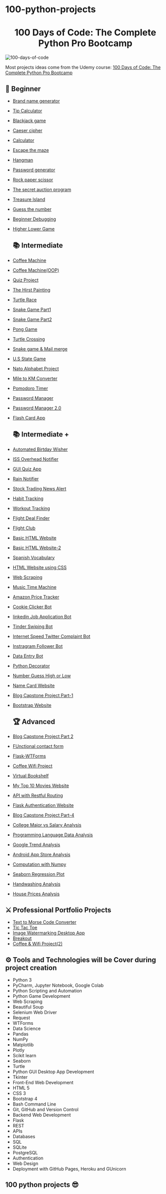 
# 100-python-projects

<h1 align="center">100 Days of Code: The Complete Python Pro Bootcamp
</h1>


![100-days-of-code](https://github.com/bicky007/100-python-projects/assets/128511616/472fbc68-3ab4-43d5-9979-a11ae0dc0e71)

Most projects ideas come from the Udemy course: [100 Days of Code: The Complete Python Pro Bootcamp](https://www.udemy.com/course/100-days-of-code/)


## 🔰 Beginner 
- [Brand name generator](https://github.com/bicky007/100-python-projects/tree/main/Brand%20name%20generator)
- [Tip Calculator](https://github.com/bicky007/100-python-projects/tree/main/Tip%20calculator)
- [Blackjack game](https://github.com/bicky007/100-python-projects/tree/main/Blackjack%20game)  
- [Caeser cipher](https://github.com/bicky007/100-python-projects/tree/main/Caesar%20%20cipher) 
- [Calculator](https://github.com/bicky007/100-python-projects/tree/main/Calculator) 
- [Escape the maze](https://github.com/bicky007/100-python-projects/tree/main/Escape%20the%20maze) 
- [Hangman](https://github.com/bicky007/100-python-projects/tree/main/Hangman)
- [Password generator](https://github.com/bicky007/100-python-projects/tree/main/Password%20generator) 
- [Rock paper scissor](https://github.com/bicky007/100-python-projects/tree/main/Rock%20Paper%20Scissor) 
- [The secret auction program](https://github.com/bicky007/100-python-projects/tree/main/The%20secret%20auction%20program) 
- [Treasure Island](https://github.com/bicky007/100-python-projects/tree/main/Treasure%20Island)
- [Guess the number](https://github.com/bicky007/100-python-projects/tree/main/Guess%20the%20number)
- [Beginner Debugging](https://github.com/bicky007/100-python-projects/tree/main/Beginner-Debugging)
- [Higher Lower Game](https://github.com/bicky007/100-python-projects/tree/main/Higher%20Lower%20Game)
  

  ## 📚 Intermediate
- [Coffee Machine](https://github.com/bicky007/100-python-projects/tree/main/Coffee%20Machine)
- [Coffee Machine(OOP)](https://github.com/bicky007/100-python-projects/tree/main/Coffee%20Machine%20(OOP))
- [Quiz Project](https://github.com/bicky007/100-python-projects/tree/main/Quiz%20Project)
- [The Hirst Painting](https://github.com/bicky007/100-python-projects/tree/main/The%20Hirst%20Painting)
- [Turtle Race](https://github.com/bicky007/100-python-projects/tree/main/Turtle%20Race)
- [Snake Game Part1](https://github.com/bicky007/100-python-projects/tree/main/Snake%20Game%20Part%201)
- [Snake Game Part2](https://github.com/bicky007/100-python-projects/tree/main/Snake%20Game%20Part%202)
- [Pong Game](https://github.com/bicky007/100-python-projects/tree/main/Pong%20Game)
- [Turtle Crossing](https://github.com/bicky007/100-python-projects/tree/main/Turtle%20Crossing)
- [Snake game & Mail merge](https://github.com/bicky007/100-python-projects/tree/main/Snake%20game%20%26%20Mail%20Merge)
- [U.S State Game](https://github.com/bicky007/100-python-projects/tree/main/U.S.%20States%20Game)
- [Nato Alphabet Project](https://github.com/bicky007/100-python-projects/tree/main/Nato%20Alphabet%20Project)
- [Mile to KM Converter](https://github.com/bicky007/100-python-projects/tree/main/Miles%20to%20KM%20Converter)
- [Pomodoro Timer](https://github.com/bicky007/100-python-projects/tree/main/Pomodoro%20Timer)
- [Password Manager](https://github.com/bicky007/100-python-projects/tree/main/Password%20Manager)
- [Password Manager 2.0](https://github.com/bicky007/100-python-projects/tree/main/Password%20Manager%202.0)
- [Flash Card App](https://github.com/bicky007/100-python-projects/tree/main/Flash%20Card%20App)

   ## 📚 Intermediate +

- [Automated Birtday Wisher](https://github.com/bicky007/100-python-projects/tree/main/Automated%20Birthday%20Wisher)
- [ISS Overhead Notifier](https://github.com/bicky007/100-python-projects/tree/main/ISS%20Overhead%20Notifier)
- [GUI Quiz App](https://github.com/bicky007/100-python-projects/tree/main/GUI%20Quiz%20App)
- [Rain Notifier](https://github.com/bicky007/100-python-projects/tree/main/Rain%20Notifier)
- [Stock Trading News Alert](https://github.com/bicky007/100-python-projects/tree/main/Stock%20Trading%20News%20Alert)
- [Habit Tracking](https://github.com/bicky007/100-python-projects/blob/main/Habit%20Tracking/readme.md)
- [Workout Tracking](https://github.com/bicky007/100-python-projects/tree/main/Workout%20Tracking)
- [Flight Deal Finder](https://github.com/bicky007/100-python-projects/tree/main/Flight%20Deal%20Finder)
- [Flight Club](https://github.com/bicky007/100-python-projects/tree/main/Flight%20Club)
- [Basic HTML Website](https://github.com/bicky007/100-python-projects/tree/main/Basic%20HTML%20Website)
- [Basic HTML Website-2](https://github.com/bicky007/100-python-projects/tree/main/Basic%20HTML%20Website-2)
- [Spanish Vocabulary](https://github.com/bicky007/100-python-projects/tree/main/Spanish%20Vocabulary)
- [HTML Website using CSS](https://github.com/bicky007/100-python-projects/tree/main/HTML%20Website%20using%20CSS)
- [Web Scraping](https://github.com/bicky007/100-python-projects/tree/main/Web%20Scraping)
- [Music Time Machine](https://github.com/bicky007/100-python-projects/tree/main/Music%20Time%20Machine)
- [Amazon Price Tracker](https://github.com/bicky007/100-python-projects/tree/main/Amazon%20Price%20Tracker)
- [Cookie Clicker Bot](https://github.com/bicky007/100-python-projects/tree/main/Cookie%20Clicker%20Bot)
- [linkedin Job Application Bot](https://github.com/bicky007/100-python-projects/tree/main/Linkedin%20Job%20Application%20Bot)
- [Tinder Swiping Bot](https://github.com/bicky007/100-python-projects/tree/main/Tinder%20Swiping%20Bot)
- [Internet Speed Twitter Complaint Bot](https://github.com/bicky007/100-python-projects/tree/main/Internet%20Speed%20Twitter%20Complaint%20Bot)
- [Instragram Follower Bot](https://github.com/bicky007/100-python-projects/tree/main/Instagram%20Follower%20Bot)
- [Data Entry Bot](https://github.com/bicky007/100-python-projects/tree/main/Data%20Entry%20Bot)
- [Python Decorator](https://github.com/bicky007/100-python-projects/tree/main/Python%20Decorator)
- [Number Guess High or Low](https://github.com/bicky007/100-python-projects/tree/main/Number%20Guess%20High%20or%20Low)
- [Name Card Website](https://github.com/bicky007/100-python-projects/tree/main/Name%20Card%20Website)
- [Blog Capstone Project Part-1](https://github.com/bicky007/100-python-projects/tree/main/Blog%20Capstone%20Project%20Part%201%20-%20Templating)
- [Bootstrap Website](https://github.com/bicky007/100-python-projects/tree/main/Bootstrap%20Website)

  ## 🏆 Advanced
- [Blog Capstone Project Part 2](https://github.com/bicky007/100-python-projects/tree/main/Blog%20Capstone%20Project%20Part%202)
- [FUnctional contact form](https://github.com/bicky007/100-python-projects/tree/main/Functional%20Contact%20Form)
- [Flask-WTForms](https://github.com/bicky007/100-python-projects/tree/main/Flask-WTForms)
- [Coffee Wifi Project](https://github.com/bicky007/100-python-projects/tree/main/Coffee%20%26%20Wifi%20Project)
- [Virtual Bookshelf](https://github.com/bicky007/100-python-projects/tree/main/Virtual%20Bookshelf)
- [My Top 10 Movies Website](https://github.com/bicky007/100-python-projects/tree/main/My%20Top%2010%20Movies%20Website)
- [API with Restful Routing](https://github.com/bicky007/100-python-projects/tree/main/API%20with%20RESTful%20Routing)
- [Flask Authentication Website](https://github.com/bicky007/100-python-projects/tree/main/Flask%20Authentication%20Website)
- [Blog Capstone Project Part-4](https://github.com/bicky007/100-python-projects/tree/main/Blog%20Capstone%20Project%20Part%204)
- [College Major vs Salary Analysis](https://github.com/bicky007/100-python-projects/tree/main/College%20Major%20vs.%20Salary%20Analysis)
- [Programming Language Data Analysis](https://github.com/bicky007/100-python-projects/tree/main/Programming%20Language%20Data%20Analysis)
- [Google Trend Analysis](https://github.com/bicky007/100-python-projects/tree/main/Google%20Trends%20Analysis)
- [Android App Store Analysis](https://github.com/bicky007/100-python-projects/tree/main/Android%20App%20Store%20Analysis)
- [Computation with Numpy](https://github.com/bicky007/100-python-projects/tree/main/Computation%20with%20NumPy)
- [Seaborn Regression Plot](https://github.com/bicky007/100-python-projects/tree/main/Seaborn%20Regression%20Plot)
- [Handwashing Analysis](https://github.com/bicky007/100-python-projects/tree/main/Handwashing%20Analysis)
- [House Prices Analysis](https://github.com/bicky007/100-python-projects/tree/main/House%20Prices%20Analysis)

## ⚔ Professional Portfolio Projects

- [Text to Morse Code Converter](https://github.com/bicky007/100-python-projects/tree/main/Text%20to%20Morse%20Code%20Converter)
- [Tic Tac Toe](https://github.com/bicky007/100-python-projects/tree/main/Tic%20Tac%20Toe)
- [Image Watermarking Desktop App](https://github.com/bicky007/100-python-projects/tree/main/Image%20Watermarking%20Desktop%20App)
- [Breakout](https://github.com/bicky007/100-python-projects/tree/main/Breakout)
- [Coffee & Wifi Project(2)](https://github.com/bicky007/100-python-projects/tree/main/Coffee%20%26%20Wifi%20Project(2))

  
## ⚙ Tools and Technologies will be Cover during project creation
- Python 3
- PyCharm, Jupyter Notebook, Google Colab
- Python Scripting and Automation
- Python Game Development
- Web Scraping
- Beautiful Soup
- Selenium Web Driver
- Request
- WTForms
- Data Science
- Pandas
- NumPy
- Matplotlib
- Plotly
- Scikit learn
- Seaborn
- Turtle
- Python GUI Desktop App Development
- Tkinter
- Front-End Web Development
- HTML 5
- CSS 3
- Bootstrap 4
- Bash Command Line
- Git, GitHub and Version Control
- Backend Web Development
- Flask
- REST
- APIs
- Databases
- SQL
- SQLite
- PostgreSQL
- Authentication
- Web Design
- Deployment with GitHub Pages, Heroku and GUnicorn


## 100 python projects 😎
